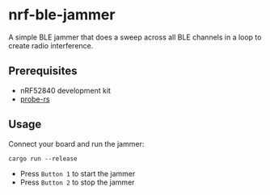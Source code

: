 # nrf-ble-jammer

A simple BLE jammer that does a sweep across all BLE channels in a loop to create radio interference.

## Prerequisites

* nRF52840 development kit
* [probe-rs](https://probe.rs)

## Usage

Connect your board and run the jammer:

```
cargo run --release
```

* Press `Button 1` to start the jammer
* Press `Button 2` to stop the jammer


